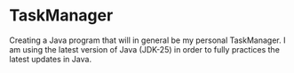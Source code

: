 # TaskManager
Creating a Java program that will in general be my personal TaskManager. I am using the latest version of Java (JDK-25) in order to fully practices the latest updates in Java.
